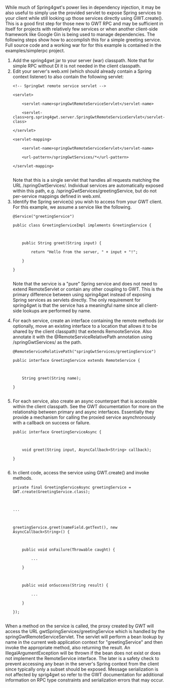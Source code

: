 While much of Spring4gwt's power lies in dependency injection, it may be also useful to simply use the provided servlet to expose Spring services to your client while still looking up those services directly using GWT.create(). This is a good first step for those new to GWT RPC and may be sufficient in itself for projects with relatively few services or when another client-side framework like Google Gin is being used to manage dependencies. The following steps show how to accomplish this for a simple greeting service. Full source code and a working war for for this example is contained in the examples/simplerpc project.

<ol>
<li>Add the spring4gwt jar to your server (war) classpath. Note that for simple RPC without DI it is not needed in the client classpath.</li>
<li>Edit your server's web.xml (which should already contain a Spring context listener) to also contain the following servlet:<br>
<pre><code>&lt;!-- SpringGwt remote service servlet --&gt;<br>
&lt;servlet&gt;<br>
	&lt;servlet-name&gt;springGwtRemoteServiceServlet&lt;/servlet-name&gt;<br>
	&lt;servlet-class&gt;org.spring4gwt.server.SpringGwtRemoteServiceServlet&lt;/servlet-class&gt;<br>
&lt;/servlet&gt;<br>
&lt;servlet-mapping&gt;<br>
	&lt;servlet-name&gt;springGwtRemoteServiceServlet&lt;/servlet-name&gt;<br>
	&lt;url-pattern&gt;/springGwtServices/*&lt;/url-pattern&gt;<br>
&lt;/servlet-mapping&gt;<br>
</code></pre>
Note that this is a single servlet that handles all requests matching the URL /springGwtServices/. Individual services are automatically exposed within this path, e.g. /springGwtServices/greetingService, but do not per-service mappings defined in web.xml.<br>
</li>

<li>Identify the Spring service(s) you wish to access from your GWT client. For this example, we assume a service like the following.<br>
<pre><code>@Service("greetingService")<br>
public class GreetingServiceImpl implements GreetingService {<br>
<br>
	public String greet(String input) {<br>
		return "Hello from the server, " + input + "!";<br>
	}<br>
}<br>
</code></pre>

Note that the service is a "pure" Spring service and does not need to extend RemoteServlet or contain any other coupling to GWT. This is the primary difference between using spring4gwt instead of exposing Spring services as servlets directly. The only requirement for spring4gwt is that the service has a meaningful name since all client-side lookups are performed by name.<br>
</li>

<li>For each service, create an interface containing the remote methods (or optionally, move an existing interface to a location that allows it to be shared by the client classpath) that extends RemooteService. Also annotate it with the @RemoteServiceRelativePath annotation using /springGwtServices/<bean name> as the path.<br>
<pre><code>@RemoteServiceRelativePath("springGwtServices/greetingService")<br>
public interface GreetingService extends RemoteService {<br>
<br>
	String greet(String name);<br>
}<br>
</code></pre>
</li>

<li>For each service, also create an async counterpart that is accessible within the client classpath. See the GWT documentation for more on the relationship between primary and async interfaces. Essentially they provide a mechanism for calling the proxied service asynchronously with a callback on success or failure.<br>
<pre><code>public interface GreetingServiceAsync {<br>
<br>
	void greet(String input, AsyncCallback&lt;String&gt; callback);<br>
}<br>
</code></pre>
</li>

<li>In client code, access the service using GWT.create() and invoke methods.<br>
<pre><code>private final GreetingServiceAsync greetingService = GWT.create(GreetingService.class);<br>
<br>
...<br>
<br>
greetingService.greet(nameField.getText(), new AsyncCallback&lt;String&gt;() {<br>
<br>
	public void onFailure(Throwable caught) {<br>
		...<br>
	}<br>
<br>
	public void onSuccess(String result) {<br>
		...<br>
	}<br>
});<br>
</code></pre>
</li>
</ol>
When a method on the service is called, the proxy created by GWT will access the URL gwtSpringServices/greetingService which is handled by the springGwtRemoteServiceServlet. The servlet will perform a bean lookup by name in the current web application context for "greetingService" and then invoke the appropriate method, also returning the result. An IllegalArgumentException will be thrown if the bean does not exist or does not implement the RemoteService interface. The later is a safety check to prevent accessing any bean in the server's Spring context from the client since typically only a subset should be exposed. Message serialization is not affected by sprig4gwt so refer to the GWT documentation for additional information on RPC type constraints and serialization errors that may occur.
